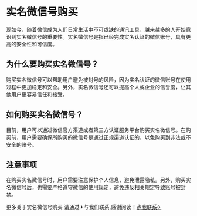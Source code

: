 # 实名微信号购买

现如今，随着微信成为人们日常生活中不可或缺的通讯工具，越来越多的人开始意识到实名微信号的重要性。实名微信号是指已经完成实名认证的微信账号，具有更高的安全性和可信度。

## 为什么要购买实名微信号？

购买实名微信号可以帮助用户避免被封号的风险，因为实名认证的微信账号在使用过程中更加稳定和安全。另外，实名微信号还可以提高个人或企业的信誉度，让其他用户更容易信任和接受。

## 如何购买实名微信号？

目前，用户可以通过微信官方渠道或者第三方认证服务平台购买实名微信号。在购买前，用户需要确保所购买的微信号是通过正规渠道认证的，以免购买到非法或不安全的账号。

## 注意事项

在购买实名微信号时，用户需要注意保护个人信息，避免泄露隐私。另外，购买实名微信号后，也需要严格遵守微信的使用规定，避免违反相关规定导致账号被封禁。

更多关于实名微信号购买 请通过✈与我们联系,感谢阅读！[点我联系✈](https://go.G208.com)